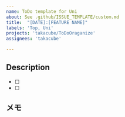 ```yaml
---
name: ToDo template for Uni
about: See .github/ISSUE_TEMPLATE/custom.md
title:  "[DATE]:[FEATURE NAME]"
labels: 'Top, Uni'
projects: 'takacube/ToDoOraganize'
assignees: 'takacube'

---
```


## Description

- [ ]
- [ ]

## メモ